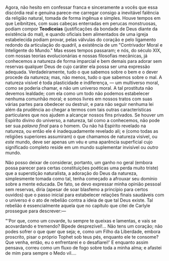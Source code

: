 Agora, não hesito em confessar franca e sinceramente a vocês que essa discórdia real e genuína parece-me carregar consigo a inevitável falência da religião natural, tomada de forma ingênua e simples. Houve tempos em que Leibnitzes, com suas cabeças enterradas em perucas monstruosas, podiam compor **Teodiceias** (justificações da bondade de Deus diante da existência do mal), e quando oficiais bem alimentados de uma igreja estabelecida podiam provar, pelas válvulas do coração e pelo ligamento redondo da articulação do quadril, a existência de um "Contrivador Moral e Inteligente do Mundo." Mas esses tempos passaram; e nós, do século XIX, com nossas teorias evolucionárias e nossas filosofias mecânicas, já conhecemos a natureza de forma imparcial e bem demais para adorar sem reservas qualquer Deus de cujo caráter ela possa ser uma expressão adequada. Verdadeiramente, tudo o que sabemos sobre o bem e o dever procede da natureza; mas, não menos, tudo o que sabemos sobre o mal. A natureza visível é toda plasticidade e indiferença, — um multiverso moral, como se poderia chamar, e não um universo moral. A tal prostituta não devemos lealdade; com ela como um todo não podemos estabelecer nenhuma comunhão moral; e somos livres em nossos tratos com suas várias partes para obedecer ou destruir, e para não seguir nenhuma lei além da prudência ao chegar a termos com tais outras características particulares que nos ajudem a alcançar nossos fins privados. Se houver um Espírito divino do universo, a natureza, tal como a conhecemos, não pode ser sua _palavra final_ para o homem. Ou não há Espírito revelado na natureza, ou então ele é inadequadamente revelado ali; e (como todas as religiões superiores assumiram) o que chamamos de natureza visível, ou _este_ mundo, deve ser apenas um véu e uma aparência superficial cujo significado completo reside em um mundo suplementar invisível ou _outro_ mundo.

Não posso deixar de considerar, portanto, um ganho no geral (embora possa parecer para certas constituições poéticas uma perda muito triste) que a superstição naturalista, a adoração do Deus da natureza, simplesmente tomada como tal, tenha começado a afrouxar seu domínio sobre a mente educada. De fato, se devo expressar minha opinião pessoal sem reservas, diria (apesar de soar blasfemo a princípio para certos ouvidos) que o passo inicial para estabelecer relações finais saudáveis com o universo é o ato de rebelião contra a ideia de que tal Deus existe. Tal rebelião é essencialmente aquela que no capítulo que citei de Carlyle prossegue para descrever:—

"'Por que, como um covarde, tu sempre te queixas e lamentas, e vais se acovardando e tremendo? Bipede desprezível!... Não tens um coração; não podes sofrer o que quer que seja; e, como um Filho da Liberdade, embora proscrito, pisar o próprio Tophet sob teus pés, enquanto ele te consome? Que venha, então, eu o enfrentarei e o desafiarei!' E enquanto assim pensava, correu como um fluxo de fogo sobre toda a minha alma; e afastei de mim para sempre o Medo vil....